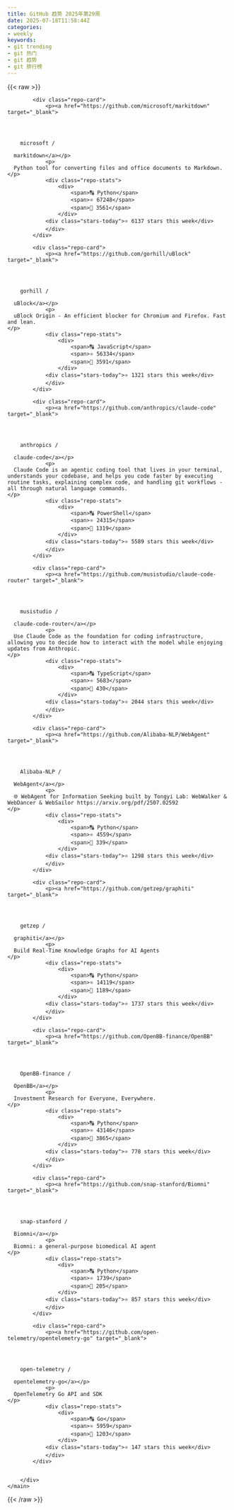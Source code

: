 ```yaml
---
title: GitHub 趋势 2025年第29周
date: 2025-07-18T11:58:44Z
categories:
- weekly
keywords:
- git trending
- git 热门
- git 趋势
- git 排行榜
---
```

<link rel="stylesheet" href="/public/css/trending.css">
{{< raw >}}
	<main class="container">
        <div class="repo-list" id="repoList">

	
			<div class="repo-card">
				<p><a href="https://github.com/microsoft/markitdown" target="_blank">
    


      
        microsoft /

      markitdown</a></p>
				<p>
      Python tool for converting files and office documents to Markdown.
    </p>
				<div class="repo-stats">
					<div>
						<span>🔠 Python</span>
						<span>⭐ 67248</span>
						<span>🔱 3561</span>
					</div>
				<div class="stars-today">⭐ 6137 stars this week</div>
				</div>
			</div>
	
			<div class="repo-card">
				<p><a href="https://github.com/gorhill/uBlock" target="_blank">
    


      
        gorhill /

      uBlock</a></p>
				<p>
      uBlock Origin - An efficient blocker for Chromium and Firefox. Fast and lean.
    </p>
				<div class="repo-stats">
					<div>
						<span>🔠 JavaScript</span>
						<span>⭐ 56334</span>
						<span>🔱 3591</span>
					</div>
				<div class="stars-today">⭐ 1321 stars this week</div>
				</div>
			</div>
	
			<div class="repo-card">
				<p><a href="https://github.com/anthropics/claude-code" target="_blank">
    


      
        anthropics /

      claude-code</a></p>
				<p>
      Claude Code is an agentic coding tool that lives in your terminal, understands your codebase, and helps you code faster by executing routine tasks, explaining complex code, and handling git workflows - all through natural language commands.
    </p>
				<div class="repo-stats">
					<div>
						<span>🔠 PowerShell</span>
						<span>⭐ 24315</span>
						<span>🔱 1319</span>
					</div>
				<div class="stars-today">⭐ 5589 stars this week</div>
				</div>
			</div>
	
			<div class="repo-card">
				<p><a href="https://github.com/musistudio/claude-code-router" target="_blank">
    


      
        musistudio /

      claude-code-router</a></p>
				<p>
      Use Claude Code as the foundation for coding infrastructure, allowing you to decide how to interact with the model while enjoying updates from Anthropic.
    </p>
				<div class="repo-stats">
					<div>
						<span>🔠 TypeScript</span>
						<span>⭐ 5683</span>
						<span>🔱 430</span>
					</div>
				<div class="stars-today">⭐ 2044 stars this week</div>
				</div>
			</div>
	
			<div class="repo-card">
				<p><a href="https://github.com/Alibaba-NLP/WebAgent" target="_blank">
    


      
        Alibaba-NLP /

      WebAgent</a></p>
				<p>
      🌐 WebAgent for Information Seeking built by Tongyi Lab: WebWalker & WebDancer & WebSailor https://arxiv.org/pdf/2507.02592
    </p>
				<div class="repo-stats">
					<div>
						<span>🔠 Python</span>
						<span>⭐ 4559</span>
						<span>🔱 339</span>
					</div>
				<div class="stars-today">⭐ 1298 stars this week</div>
				</div>
			</div>
	
			<div class="repo-card">
				<p><a href="https://github.com/getzep/graphiti" target="_blank">
    


      
        getzep /

      graphiti</a></p>
				<p>
      Build Real-Time Knowledge Graphs for AI Agents
    </p>
				<div class="repo-stats">
					<div>
						<span>🔠 Python</span>
						<span>⭐ 14119</span>
						<span>🔱 1189</span>
					</div>
				<div class="stars-today">⭐ 1737 stars this week</div>
				</div>
			</div>
	
			<div class="repo-card">
				<p><a href="https://github.com/OpenBB-finance/OpenBB" target="_blank">
    


      
        OpenBB-finance /

      OpenBB</a></p>
				<p>
      Investment Research for Everyone, Everywhere.
    </p>
				<div class="repo-stats">
					<div>
						<span>🔠 Python</span>
						<span>⭐ 43146</span>
						<span>🔱 3865</span>
					</div>
				<div class="stars-today">⭐ 778 stars this week</div>
				</div>
			</div>
	
			<div class="repo-card">
				<p><a href="https://github.com/snap-stanford/Biomni" target="_blank">
    


      
        snap-stanford /

      Biomni</a></p>
				<p>
      Biomni: a general-purpose biomedical AI agent
    </p>
				<div class="repo-stats">
					<div>
						<span>🔠 Python</span>
						<span>⭐ 1739</span>
						<span>🔱 205</span>
					</div>
				<div class="stars-today">⭐ 857 stars this week</div>
				</div>
			</div>
	
			<div class="repo-card">
				<p><a href="https://github.com/open-telemetry/opentelemetry-go" target="_blank">
    


      
        open-telemetry /

      opentelemetry-go</a></p>
				<p>
      OpenTelemetry Go API and SDK
    </p>
				<div class="repo-stats">
					<div>
						<span>🔠 Go</span>
						<span>⭐ 5959</span>
						<span>🔱 1203</span>
					</div>
				<div class="stars-today">⭐ 147 stars this week</div>
				</div>
			</div>
	

		</div>
    </main>
{{< /raw >}}
